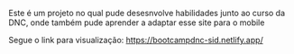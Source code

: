 Este é um projeto no qual pude desesnvolve habilidades junto ao curso da DNC, onde também pude aprender a adaptar esse site para o mobile

Segue o link para visualização:
https://bootcampdnc-sid.netlify.app/
